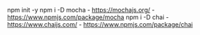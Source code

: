 npm init -y
npm i -D mocha - https://mochajs.org/ - https://www.npmjs.com/package/mocha
npm i -D chai - https://www.chaijs.com/ - https://www.npmjs.com/package/chai
